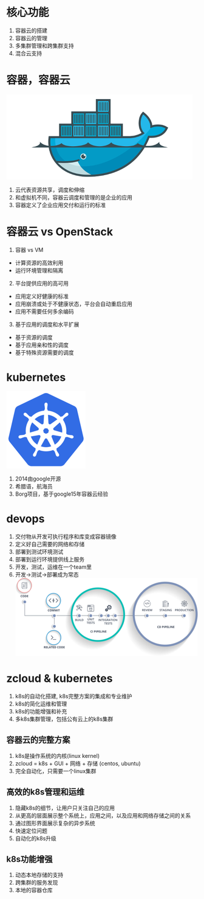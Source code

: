 # 核心功能
1. 容器云的搭建
2. 容器云的管理
3. 多集群管理和跨集群支持
4. 混合云支持

# 容器，容器云
![""](docker.png)
1. 云代表资源共享，调度和伸缩
2. 和虚拟机不同，容器云调度和管理的是企业的应用
3. 容器定义了企业应用交付和运行的标准

# 容器云 vs OpenStack
1. 容器 vs VM
  + 计算资源的高效利用
  + 运行环境管理和隔离
2. 平台提供应用的高可用
  + 应用定义好健康的标准
  + 应用崩溃或处于不健康状态，平台会自动重启应用
  + 应用不需要任何多余编码
3. 基于应用的调度和水平扩展
  + 基于资源的调度
  + 基于应用亲和性的调度
  + 基于特殊资源需要的调度
    
# kubernetes
![""](kubernetes.png)
1. 2014由google开源
2. 希腊语，航海员
3. Borg项目，基于google15年容器云经验

# devops
1. 交付物从开发可执行程序和库变成容器镜像
2. 定义好自己需要的网络和存储
3. 部署到测试环境测试
4. 部署到运行环境提供线上服务
5. 开发，测试，运维在一个team里
6. 开发->测试->部署成为常态
![""](ci-cd.png)

# zcloud & kubernetes
1. k8s的自动化搭建, k8s完整方案的集成和专业维护
2. k8s的简化运维和管理
3. k8s的功能增强和补充
4. 多k8s集群管理，包括公有云上的k8s集群

## 容器云的完整方案
1. k8s是操作系统的内核(linux kernel)
2. zcloud = k8s + GUI + 网络 + 存储 (centos, ubuntu)
3. 完全自动化，只需要一个linux集群

## 高效的k8s管理和运维
1. 隐藏k8s的细节，让用户只关注自己的应用
2. 从更高的层面展示整个系统上，应用之间，以及应用和网络存储之间的关系
3. 通过图形界面展示复杂的异步系统
4. 快速定位问题
5. 自动化的k8s升级

## k8s功能增强
1. 动态本地存储的支持
2. 跨集群的服务发现
3. 本地的容器仓库
